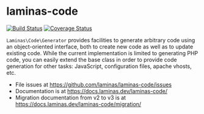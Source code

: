 # laminas-code

[![Build Status](https://travis-ci.org/laminas/laminas-code.svg?branch=master)](https://travis-ci.org/laminas/laminas-code)
[![Coverage Status](https://coveralls.io/repos/github/laminas/laminas-code/badge.svg?branch=master)](https://coveralls.io/github/laminas/laminas-code?branch=master)

`Laminas\Code\Generator` provides facilities to generate arbitrary code using an
object-oriented interface, both to create new code as well as to update existing
code. While the current implementation is limited to generating PHP code, you
can easily extend the base class in order to provide code generation for other
tasks: JavaScript, configuration files, apache vhosts, etc.

- File issues at https://github.com/laminas/laminas-code/issues
- Documentation is at https://docs.laminas.dev/laminas-code/
- Migration documentation from v2 to v3 is at https://docs.laminas.dev/laminas-code/migration/
